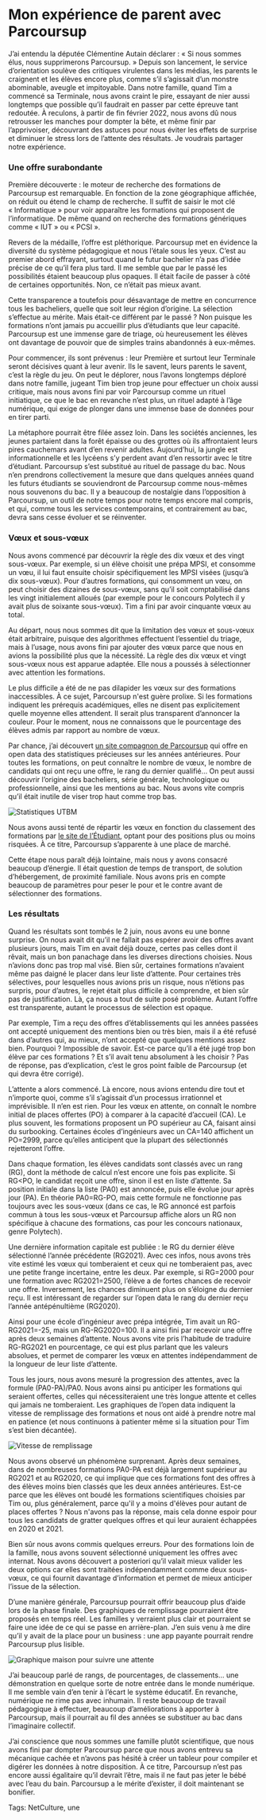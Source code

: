 # Mon expérience de parent avec Parcoursup

J’ai entendu la députée Clémentine Autain déclarer : « Si nous sommes élus, nous supprimerons Parcoursup. » Depuis son lancement, le service d’orientation soulève des critiques virulentes dans les médias, les parents le craignent et les élèves encore plus, comme s’il s’agissait d’un monstre abominable, aveugle et impitoyable. Dans notre famille, quand Tim a commencé sa Terminale, nous avons craint le pire, essayant de nier aussi longtemps que possible qu’il faudrait en passer par cette épreuve tant redoutée. À reculons, à partir de fin février 2022, nous avons dû nous retrousser les manches pour dompter la bête, et même finir par l’apprivoiser, découvrant des astuces pour nous éviter les effets de surprise et diminuer le stress lors de l’attente des résultats. Je voudrais partager notre expérience.

### Une offre surabondante

Première découverte : le moteur de recherche des formations de Parcoursup est remarquable. En fonction de la zone géographique affichée, on réduit ou étend le champ de recherche. Il suffit de saisir le mot clé « Informatique » pour voir apparaître les formations qui proposent de l’informatique. De même quand on recherche des formations génériques comme « IUT » ou « PCSI ».

Revers de la médaille, l’offre est pléthorique. Parcoursup met en évidence la diversité du système pédagogique et nous l’étale sous les yeux. C’est au premier abord effrayant, surtout quand le futur bachelier n’a pas d’idée précise de ce qu’il fera plus tard. Il me semble que par le passé les possibilités étaient beaucoup plus opaques. Il était facile de passer à côté de certaines opportunités. Non, ce n’était pas mieux avant.

Cette transparence a toutefois pour désavantage de mettre en concurrence tous les bacheliers, quelle que soit leur région d’origine. La sélection s’effectue au mérite. Mais était-ce différent par le passé ? Non puisque les formations n’ont jamais pu accueillir plus d’étudiants que leur capacité. Parcoursup est une immense gare de triage, où heureusement les élèves ont davantage de pouvoir que de simples trains abandonnés à eux-mêmes.

Pour commencer, ils sont prévenus : leur Première et surtout leur Terminale seront décisives quant à leur avenir. Ils le savent, leurs parents le savent, c’est la règle du jeu. On peut le déplorer, nous l’avons longtemps déploré dans notre famille, jugeant Tim bien trop jeune pour effectuer un choix aussi critique, mais nous avons fini par voir Parcoursup comme un rituel initiatique, ce que le bac en revanche n’est plus, un rituel adapté à l’âge numérique, qui exige de plonger dans une immense base de données pour en tirer parti.

La métaphore pourrait être filée assez loin. Dans les sociétés anciennes, les jeunes partaient dans la forêt épaisse ou des grottes où ils affrontaient leurs pires cauchemars avant d’en revenir adultes. Aujourd’hui, la jungle est informationnelle et les lycéens s’y perdent avant d’en ressortir avec le titre d’étudiant. Parcoursup s’est substitué au rituel de passage du bac. Nous n’en prendrons collectivement la mesure que dans quelques années quand les futurs étudiants se souviendront de Parcoursup comme nous-mêmes nous souvenons du bac. Il y a beaucoup de nostalgie dans l’opposition à Parcoursup, un outil de notre temps pour notre temps encore mal compris, et qui, comme tous les services contemporains, et contrairement au bac, devra sans cesse évoluer et se réinventer.

### Vœux et sous-vœux

Nous avons commencé par découvrir la règle des dix vœux et des vingt sous-vœux. Par exemple, si un élève choisit une prépa MPSI, et consomme un vœu, il lui faut ensuite choisir spécifiquement les MPSI visées (jusqu’à dix sous-vœux). Pour d’autres formations, qui consomment un vœu, on peut choisir des dizaines de sous-vœux, sans qu’il soit comptabilisé dans les vingt initialement alloués (par exemple pour le concours Polytech il y avait plus de soixante sous-vœux). Tim a fini par avoir cinquante vœux au total.

Au départ, nous nous sommes dit que la limitation des vœux et sous-vœux était arbitraire, puisque des algorithmes effectuent l’essentiel du triage, mais à l’usage, nous avons fini par ajouter des vœux parce que nous en avions la possibilité plus que la nécessité. La règle des dix vœux et vingt sous-vœux nous est apparue adaptée. Elle nous a poussés à sélectionner avec attention les formations.

Le plus difficile a été de ne pas dilapider les vœux sur des formations inaccessibles. À ce sujet, Parcoursup n'est guère prolixe. Si les formations indiquent les prérequis académiques, elles ne disent pas explicitement quelle moyenne elles attendent. Il serait plus transparent d’annoncer la couleur. Pour le moment, nous ne connaissons que le pourcentage des élèves admis par rapport au nombre de vœux.

Par chance, j’ai découvert [un site compagnon de Parcoursup](https://data.enseignementsup-recherche.gouv.fr/pages/parcoursupdata/?disjunctive.fili) qui offre en open data des statistiques précieuses sur les années antérieures. Pour toutes les formations, on peut connaître le nombre de vœux, le nombre de candidats qui ont reçu une offre, le rang du dernier qualifié… On peut aussi découvrir l’origine des bacheliers, série générale, technologique ou professionnelle, ainsi que les mentions au bac. Nous avons vite compris qu’il était inutile de viser trop haut comme trop bas.

![Statistiques UTBM](https://tcrouzet.comhttps://tcrouzet.com/images_tc/2022/06/UTBM.png)

Nous avons aussi tenté de répartir les vœux en fonction du classement des formations par [le site de l’Étudiant](https://www.letudiant.fr/), optant pour des positions plus ou moins risquées. À ce titre, Parcoursup s’apparente à une place de marché.

Cette étape nous paraît déjà lointaine, mais nous y avons consacré beaucoup d’énergie. Il était question de temps de transport, de solution d’hébergement, de proximité familiale. Nous avons pris en compte beaucoup de paramètres pour peser le pour et le contre avant de sélectionner des formations.

### Les résultats

Quand les résultats sont tombés le 2 juin, nous avons eu une bonne surprise. On nous avait dit qu’il ne fallait pas espérer avoir des offres avant plusieurs jours, mais Tim en avait déjà douze, certes pas celles dont il rêvait, mais un bon panachage dans les diverses directions choisies. Nous n’avions donc pas trop mal visé. Bien sûr, certaines formations n’avaient même pas daigné le placer dans leur liste d’attente. Pour certaines très sélectives, pour lesquelles nous avions pris un risque, nous n’étions pas surpris, pour d’autres, le rejet était plus difficile à comprendre, et bien sûr pas de justification. Là, ça nous a tout de suite posé problème. Autant l’offre est transparente, autant le processus de sélection est opaque.

Par exemple, Tim a reçu des offres d’établissements qui les années passées ont accepté uniquement des mentions bien ou très bien, mais il a été refusé dans d’autres qui, au mieux, n’ont accepté que quelques mentions assez bien. Pourquoi ? Impossible de savoir. Est-ce parce qu’il a été jugé trop bon élève par ces formations ? Et s’il avait tenu absolument à les choisir ? Pas de réponse, pas d’explication, c’est le gros point faible de Parcoursup (et qui devra être corrigé).

L’attente a alors commencé. Là encore, nous avions entendu dire tout et n’importe quoi, comme s’il s’agissait d’un processus irrationnel et imprévisible. Il n’en est rien. Pour les vœux en attente, on connaît le nombre initial de places offertes (PO) à comparer à la capacité d’accueil (CA). Le plus souvent, les formations proposent un PO supérieur au CA, faisant ainsi du surbooking. Certaines écoles d’ingénieurs avec un CA=140 affichent un PO=2999, parce qu’elles anticipent que la plupart des sélectionnés rejetteront l’offre.

Dans chaque formation, les élèves candidats sont classés avec un rang (RG), dont la méthode de calcul n’est encore une fois pas explicite. Si RG&lt;PO, le candidat reçoit une offre, sinon il est en liste d’attente. Sa position initiale dans la liste (PA0) est annoncée, puis elle évolue jour après jour (PA). En théorie PA0=RG-PO, mais cette formule ne fonctionne pas toujours avec les sous-vœux (dans ce cas, le RG annoncé est parfois commun à tous les sous-vœux et Parcoursup affiche alors un RG non spécifique à chacune des formations, cas pour les concours nationaux, genre Polytech).

Une dernière information capitale est publiée : le RG du dernier élève sélectionné l’année précédente (RG2021). Avec ces infos, nous avons très vite estimé les vœux qui tomberaient et ceux qui ne tomberaient pas, avec une petite frange incertaine, entre les deux. Par exemple, si RG=2000 pour une formation avec RG2021=2500, l’élève a de fortes chances de recevoir une offre. Inversement, les chances diminuent plus on s’éloigne du dernier reçu. Il est intéressant de regarder sur l’open data le rang du dernier reçu l’année antépénultième (RG2020).

Ainsi pour une école d’ingénieur avec prépa intégrée, Tim avait un RG-RG2021=-25, mais un RG-RG2020=100. Il a ainsi fini par recevoir une offre après deux semaines d’attente. Nous avons vite pris l’habitude de traduire RG-RG2021 en pourcentage, ce qui est plus parlant que les valeurs absolues, et permet de comparer les vœux en attentes indépendamment de la longueur de leur liste d’attente.

Tous les jours, nous avons mesuré la progression des attentes, avec la formule (PA0-PA)/PA0. Nous avons ainsi pu anticiper les formations qui seraient offertes, celles qui nécessiteraient une très longue attente et celles qui jamais ne tomberaient. Les graphiques de l’open data indiquent la vitesse de remplissage des formations et nous ont aidé à prendre notre mal en patience (et nous continuons à patienter même si la situation pour Tim s’est bien décantée).

![Vitesse de remplissage](https://tcrouzet.comhttps://tcrouzet.com/images_tc/2022/06/UTBM2.png)

Nous avons observé un phénomène surprenant. Après deux semaines, dans de nombreuses formations PA0-PA est déjà largement supérieur au RG2021 et au RG2020, ce qui implique que ces formations font des offres à des élèves moins bien classés que les deux années antérieures. Est-ce parce que les élèves ont boudé les formations scientifiques choisies par Tim ou, plus généralement, parce qu'il y a moins d'élèves pour autant de places offertes ? Nous n'avons pas la réponse, mais cela donne espoir pour tous les candidats de gratter quelques offres et qui leur auraient échappées en 2020 et 2021.

Bien sûr nous avons commis quelques erreurs. Pour des formations loin de la famille, nous avons souvent sélectionné uniquement les offres avec internat. Nous avons découvert a posteriori qu’il valait mieux valider les deux options car elles sont traitées indépendamment comme deux sous-vœux, ce qui fournit davantage d’information et permet de mieux anticiper l’issue de la sélection.

D’une manière générale, Parcoursup pourrait offrir beaucoup plus d’aide lors de la phase finale. Des graphiques de remplissage pourraient être proposés en temps réel. Les familles y verraient plus clair et pourraient se faire une idée de ce qui se passe en arrière-plan. J’en suis venu à me dire qu’il y avait de la place pour un business : une app payante pourrait rendre Parcoursup plus lisible.

![Graphique maison pour suivre une attente](https://tcrouzet.comhttps://tcrouzet.com/images_tc/2022/06/UTBM3.png)

J’ai beaucoup parlé de rangs, de pourcentages, de classements… une démonstration en quelque sorte de notre entrée dans le monde numérique. Il me semble vain d’en tenir à l’écart le système éducatif. En revanche, numérique ne rime pas avec inhumain. Il reste beaucoup de travail pédagogique à effectuer, beaucoup d’améliorations à apporter à Parcoursup, mais il pourrait au fil des années se substituer au bac dans l’imaginaire collectif.

J’ai conscience que nous sommes une famille plutôt scientifique, que nous avons fini par dompter Parcoursup parce que nous avons entrevu sa mécanique cachée et n’avons pas hésité à créer un tableur pour compiler et digérer les données à notre disposition. À ce titre, Parcoursup n’est pas encore aussi égalitaire qu’il devrait l’être, mais il ne faut pas jeter le bébé avec l’eau du bain. Parcoursup a le mérite d’exister, il doit maintenant se bonifier.

Tags: NetCulture, une